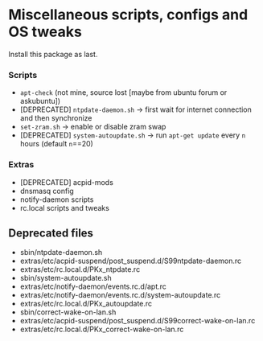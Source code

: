 # Miscellaneous scripts, configs and OS tweaks
Install this package as last.

### Scripts
* `apt-check` (not mine, source lost [maybe from ubuntu forum or askubuntu])
* [DEPRECATED] `ntpdate-daemon.sh` -> first wait for internet connection and then synchronize
* `set-zram.sh` -> enable or disable zram swap
* [DEPRECATED] `system-autoupdate.sh` -> run `apt-get update` every `n` hours (default `n`==20)

### Extras
* [DEPRECATED] acpid-mods
* dnsmasq config
* notify-daemon scripts
* rc.local scripts and tweaks

## Deprecated files
* sbin/ntpdate-daemon.sh
* extras/etc/acpid-suspend/post_suspend.d/S99ntpdate-daemon.rc
* extras/etc/rc.local.d/PKx_ntpdate.rc
* sbin/system-autoupdate.sh
* extras/etc/notify-daemon/events.rc.d/apt.rc
* extras/etc/notify-daemon/events.rc.d/system-autoupdate.rc
* extras/etc/rc.local.d/PKx_autoupdate.rc
* sbin/correct-wake-on-lan.sh
* extras/etc/acpid-suspend/post_suspend.d/S99correct-wake-on-lan.rc
* extras/etc/rc.local.d/PKx_correct-wake-on-lan.rc
